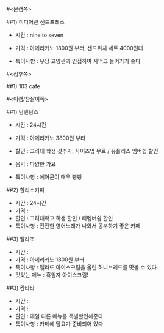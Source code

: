 #<문캠쪽>

##1) 미디어관 샌드프레소

- 시간 : nine to seven

- 가격 : 아메리카노 1800원 부터, 샌드위치 세트 4000원대

- 특이사항 : 우당 교양관과 인접하여 사먹고 들어가기 좋다


#<정후쪽>

##1) 103 cafe


#<이캠/참살이쪽>

##1) 탐앤탐스

- 시간 : 24시간

- 가격 : 아메리카노 3800원 부터

- 할인 : 고려대 학생 샷추가, 사이즈업 무료 / 유플러스 멤버쉽 할인

- 음악 : 다양한 가요

- 특이사항 : 에어콘이 매우 빵빵

##2) 할리스커피 

- 시간 : 24시간
- 가격 :
- 할인 : 고려대학교 학생 할인 / 티멥버쉽 할인
- 특이사항 : 잔잔한 영어노래가 나와서 공부하기 좋은 카페

##3) 빨라조
- 시간 :
- 가격 : 아메리카노 1800원 부터
- 특이사항 : 젤라또 아이스크림을 올린 허니브레드를 맛볼 수 있다.
- 맛있는 메뉴 : 흑임자 아이스크림! 

##3) 칸타타
- 시간 :
- 가격 : 
- 할인 : 매일 다른 메뉴를 특별할인해준다
- 특이사항 : 카페에 담요가 준비되어 있다